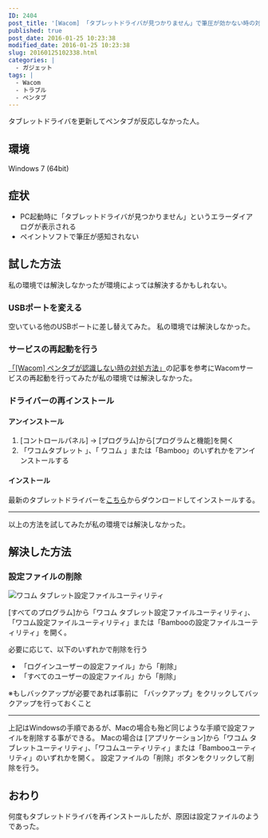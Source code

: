 ```yaml
---
ID: 2404
post_title: '[Wacom] 「タブレットドライバが見つかりません」で筆圧が効かない時の対処方法'
published: true
post_date: 2016-01-25 10:23:38
modified_date: 2016-01-25 10:23:38
slug: 20160125102338.html
categories: |
  - ガジェット
tags: |
  - Wacom
  - トラブル
  - ペンタブ
---
```

タブレットドライバを更新してペンタブが反応しなかった人。
<!--more-->
<h2>環境</h2>
Windows 7 (64bit)
<h2>症状</h2>
<ul>
	<li>PC起動時に「タブレットドライバが見つかりません」というエラーダイアログが表示される</li>
	<li>ペイントソフトで筆圧が感知されない</li>
</ul>
<h2>試した方法</h2>
私の環境では解決しなかったが環境によっては解決するかもしれない。

<h3>USBポートを変える</h3>
空いている他のUSBポートに差し替えてみた。
私の環境では解決しなかった。

<h3>サービスの再起動を行う</h3>
<a href="https://b.0218.jp/20120917193032.html">「[Wacom] ペンタブが認識しない時の対処方法」</a>の記事を参考にWacomサービスの再起動を行ってみたが私の環境では解決しなかった。
<h3>ドライバーの再インストール</h3>
<h4>アンインストール</h4>
<ol>
	<li>[コントロールパネル] -> [プログラム]から[プログラムと機能]を開く</li>
	<li>「ワコムタブレット 」、「 ワコム 」または「Bamboo」のいずれかをアンインストールする</li>
</ol>
<h4>インストール</h4>
最新のタブレットドライバーを<a href="http://tablet.wacom.co.jp/download/down1.html">こちら</a>からダウンロードしてインストールする。

<hr />

以上の方法を試してみたが私の環境では解決しなかった。

<h2>解決した方法</h2>
<h3>設定ファイルの削除</h3>

<img alt="ワコム タブレット設定ファイルユーティリティ" src="https://b.0218.jp/images/wacom_tablet_utility.png">

[すべてのプログラム]から「ワコム タブレット設定ファイルユーティリティ」、「ワコム設定ファイルユーティリティ」または「Bambooの設定ファイルユーティリティ」を開く。

必要に応じて、以下のいずれかで削除を行う
<ul>
	<li>「ログインユーザーの設定ファイル」から「削除」</li>
	<li>「すべてのユーザーの設定ファイル」から「削除」</li>
</ul>
※もしバックアップが必要であれば事前に 「バックアップ」をクリックしてバックアップを行っておくこと

<hr />

上記はWindowsの手順であるが、Macの場合も殆ど同じような手順で設定ファイルを削除する事ができる。
Macの場合は [アプリケーション]から「ワコム タブレットユーティリティ」、「ワコムユーティリティ」または「Bambooユーティリティ」のいずれかを開く。
設定ファイルの「削除」ボタンをクリックして削除を行う。
<h2>おわり</h2>
何度もタブレットドライバを再インストールしたが、原因は設定ファイルのようであった。